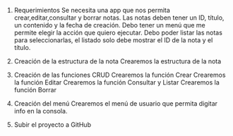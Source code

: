 1. Requerimientos
   Se necesita una app que nos permita crear,editar,consultar y borrar notas. Las notas deben tener un ID, título, un contenido y la fecha de creación.
   Debo tener un menú que me permite elegir la acción que quiero ejecutar. Debo poder listar las notas para seleccionarlas, el listado solo debe mostrar el ID de la nota y el título.

2. Creación de la estructura de la nota
   Crearemos la estructura de la nota

3. Creación de las funciones CRUD
   Crearemos la función Crear
   Crearemos la función Editar
   Crearemos la función Consultar y Listar
   Crearemos la función Borrar

4. Creación del menú
   Crearemos el menú de usuario que permita digitar info en la consola.

5. Subir el proyecto a GitHub
